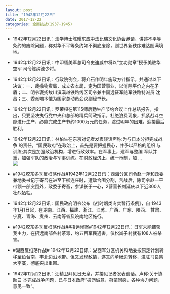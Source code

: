 ```yaml
---
layout: post
title: "1942年12月22日"
date: 2017-12-22
categories: 全面抗战(1937-1945)
---
```


<meta name="referrer" content="no-referrer" />

- 1942年12月22日讯：法学博士陈耀东应中法比瑞文化协会邀请，讲述不平等条约的废除问题，称对华不平等条约如不彻底废除，则世界新秩序难达圆满境地。 

- 1942年12月22日讯：中印缅美军总司令史迪威中将以“立功勋章”授予美驻华空军 司令陈纳德少将。 

- 1942年12月22日讯：行政院例会，蒋介石作明年施政方针指示，并通过以下决议：一、裁撤物资局，成立农本局，定为国营事业，以消除平价之内在矛盾；二、明令褒扬故川滇滇越铁路线区司令兼中国远征军随军铁路特派员 沈昌；三、委派端木恺为国家总动员会议副秘书长。 

- 1942年12月22日讯：罗荣桓在第115师后勤生产节约会议上作总结报告，指出，只要坚决执行党中央和总部的精兵简政指示，杜绝浪费现象，抓紧战斗空隙进行生产，必能完成生产节约1000万元的任务，渡过明年的困难，迎接最后胜利。 

- 1942年12月22日讯：林柏生在东京对记者发表谈话声称:为与日本分担完成战争 的责任，“国民政府”在政治上，首先是要把握民心，并予以严格的组织 与训练;其次是加强政治机构，增进行政效率。在军事上，建军与整编 军队并重，加强军队的政治与军事训练。在财政经济上，统一币制，加 ... <br/><img src="https://wx1.sinaimg.cn/large/aca367d8ly1fmpgktq3nkj20c8090wei.jpg" />

- #1942胶东冬季反扫荡作战#1942年12月22日讯：西海分区司令赵一萍和政委兼地委书记于寄吾在进至下柳连庄时，遭敌合围分割，苦战后，除司令赵一平带领一部突围外，政委于寄吾，参谋长于一心，2营营长刘延庆以下近300人壮烈牺牲。 

- 1942年12月22日讯：国民政府明令公布《战时烟类专卖暂行条例》，自 1943年1月1日起，在湖南、江西、福建、浙江、江苏、广西、广东、陕西、 甘肃、宁夏、青海、贵州、云南等省及皖南地区施行。 

- #1942胶东冬季反扫荡作战##招远惨案#1942年12月22日讯：日军未能捕获我主力，在招远南部各村荼毒，约五百军民遇害，仅松岚子村就有108人被杀害。 

- #湖西反扫荡作战# 1942年12月22日讯：湖西军分区机关和地委按原定计划转移至鱼台南、丰北边沿地带。但又发现敌情，遂又向单砀边转移，进驻马良集大李寨，彻底突出重围。 

- 1942年12月22日讯：汪精卫拜见日天皇，并接见记者发表谈话。声称:关于协助曰 本完成战争问题，已与日本政府“披沥诚意，荷蒙同感，各种协力问题， 意见一致”。 


